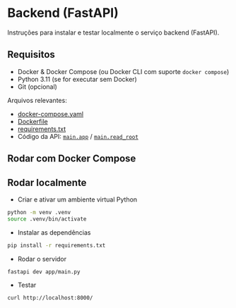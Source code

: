 # Backend (FastAPI)

Instruções para instalar e testar localmente o serviço backend (FastAPI).

## Requisitos

- Docker & Docker Compose (ou Docker CLI com suporte `docker compose`)
- Python 3.11 (se for executar sem Docker)
- Git (opcional)

Arquivos relevantes:

- [docker-compose.yaml](../docker-compose.yaml)
- [Dockerfile](./Dockerfile)
- [requirements.txt](./requirements.txt)
- Código da API: [`main.app`](./app/main.py) / [`main.read_root`](./app/main.py)

## Rodar com Docker Compose

## Rodar localmente

- Criar e ativar um ambiente virtual Python

```bash
python -m venv .venv
source .venv/bin/activate
```

- Instalar as dependências

```bash
pip install -r requirements.txt
```

- Rodar o servidor

```bash
fastapi dev app/main.py
```

- Testar

```bash
curl http://localhost:8000/
```

